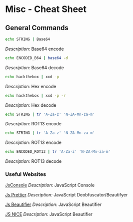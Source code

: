 # Misc - Cheat Sheet

## General Commands

```sh
echo STRING | Base64 

```
*Description:* Base64 encode

```sh
echo ENCODED_B64 | base64 -d 
```
*Description:* Base64 decode

```sh
echo hackthebox | xxd -p
```
*Description:* Hex encode

```sh
echo hackthebox | xxd -p -r
```
*Description:* Hex decode

```sh
echo STRING | tr 'A-Za-z' 'N-ZA-Mn-za-m' 
```
*Description:* ROT13 encode

```sh
echo STRING | tr 'A-Za-z' 'N-ZA-Mn-za-m' 
```
*Description:* ROT13 encode

```sh
echo ENCODED_ROT13 | tr 'A-Za-z' 'N-ZA-Mn-za-m'
```
*Description:* ROT13 decode

### Useful Websites

[JsConsole](https://jsconsole.com/)
*Description:* JavaScript Console

[Js Prettier](https://prettier.io/playground/)
*Description:* JavaScript Deobfuscator/Beautifyer

[Js Beautifier](https://beautifier.io/)
*Description:* JavaScript Beautifier

[JS NICE](http://www.jsnice.org/)
*Description:* JavaScript Beautifier


